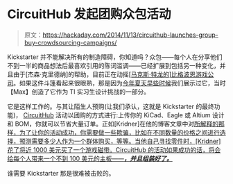 # CircuitHub 发起团购众包活动

> 原文：<https://hackaday.com/2014/11/13/circuithub-launches-group-buy-crowdsourcing-campaigns/>

Kickstarter 并不能解决所有的制造障碍，你知道吗？众包——每个人在分享他们不到一半的商品想法后最喜欢引用的陈词滥调——已经扩展到包括另一种变化，并且由于[杰森·克里德纳]的帮助，目前正在动摇[[马克斯·特龙的]比格波恩游戏公司](http://campaign.circuithub.com/beaglebone-gamingcape)。如果这件斗篷看起来很眼熟，那是因为[今年夏天早些时候](http://hackaday.com/2013/07/30/beaglebone-black-becomes-a-handheld-classic-gaming-console/)我们展示过它，当时【Max】创造了它作为 TI 实习生设计挑战的一部分。

它是这样工作的。与其让陌生人预购(让我们承认，这就是 Kickstarter 的最终功能)， [CircuitHub](http://www.circuithub.com/) 活动以团购的方式进行:上传你的 KiCad、Eagle 或 Altium 设计和 BOM，你就可以节省大量订单。正如[Kridner]在他的博客文章中对[所解释的那样，为了让你的活动成功，你需要做一些欺骗，比如在不同数量的价格之间进行选择，预测需要多少人作为一个群体购买，等等。当他自己寻找零件时，[Kridner]花了将近 1000 美元买了一个游戏磁带。CircuitHub 的活动如果成功的话，将会给每个人带来一个不到 100 美元的主板——***，并且组装好了。***](http://jkridner.wordpress.com/2014/11/13/take-a-cape-to-production-without-taking-a-mortgage-on-the-farm/)

谁需要 Kickstarter 那是很难被击败的。